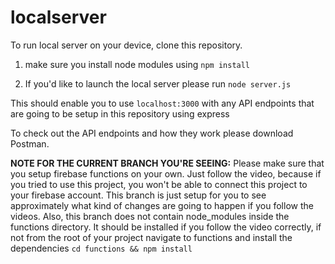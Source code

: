 # localserver

To run local server on your device, clone this repository.

1) make sure you install node modules using
``npm install``

2) If you'd like to launch the local server please run
``node server.js``

This should enable you to use ``localhost:3000`` with any API endpoints that 
are going to be setup in this repository using express

To check out the API endpoints and how they work please download Postman. 

**NOTE FOR THE CURRENT BRANCH YOU'RE SEEING:**
Please make sure that you setup firebase functions on your own.
Just follow the video, because if you tried to use this project, 
you won't be able to connect this project to your firebase account. 
This branch is just setup for you to see approximately what kind of changes are going to happen 
if you follow the videos. 
Also, this branch does not contain node_modules inside the functions directory.
It should be installed if you follow the video correctly, if not from the root of your project
navigate to functions and install the dependencies
``cd functions && npm install``
